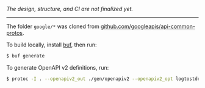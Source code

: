 _The design, structure, and CI are not finalized yet._

----

The folder `google/*` was cloned from [github.com/googleapis/api-common-protos](https://github.com/googleapis/api-common-protos).

To build locally, install [buf](https://docs.buf.build/), then run:
```bash
$ buf generate
```

To generate OpenAPI v2 definitions, run:
```bash
$ protoc -I . --openapiv2_out ./gen/openapiv2 --openapiv2_opt logtostderr=true svc/v1/file.proto
```

